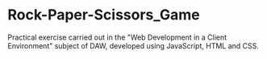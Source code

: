 # Rock-Paper-Scissors_Game
Practical exercise carried out in the "Web Development in a Client Environment" subject of DAW, developed using JavaScript, HTML and CSS.
